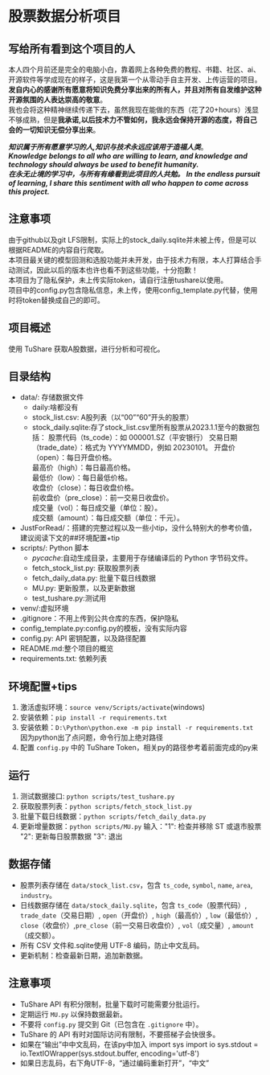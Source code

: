 # 股票数据分析项目

## 写给所有看到这个项目的人
本人四个月前还是完全的电脑小白，靠着网上各种免费的教程、书籍、社区、ai、开源软件等学成现在的样子，这是我第一个从零动手自主开发、上传运营的项目。**发自内心的感谢所有愿意将知识免费分享出来的所有人，并且对所有自发维护这种开源氛围的人表达崇高的敬意**。<br>
我也会将这种精神继续传递下去，虽然我现在能做的东西（花了20+hours）浅显不够成熟，但是**我承诺,以后技术力不管如何，我永远会保持开源的态度，将自己会的一切知识无偿分享出来**。<br>

***知识属于所有愿意学习的人,知识与技术永远应该用于造福人类***。<br>
***Knowledge belongs to all who are willing to learn, and knowledge and technology should always be used to benefit humanity.***<br>
***在永无止境的学习中，与所有有缘看到此项目的人共勉。***
***In the endless pursuit of learning, I share this sentiment with all who happen to come across this project.***

## 注意事项
由于github以及git LFS限制，实际上的stock_daily.sqlite并未被上传，但是可以根据README的内容自行爬取。<br>
本项目最关键的模型回测和选股功能并未开发，由于技术力有限，本人打算结合手动测试，因此以后的版本也许也看不到这些功能，十分抱歉！<br>
本项目为了隐私保护，未上传实际token，请自行注册tushare以使用。<br>
项目中的config.py包含隐私信息，未上传，使用config_template.py代替，使用时将token替换成自己的即可。

## 项目概述
使用 TuShare 获取A股数据，进行分析和可视化。

## 目录结构
- data/: 存储数据文件
  - daily:啥都没有
  - stock_list.csv: A股列表（以“00”“60”开头的股票） 
  - stock_daily.sqlite:存了stock_list.csv里所有股票从2023.1.1至今的数据包括：
    股票代码（ts_code）：如 000001.SZ（平安银行）
    交易日期（trade_date）：格式为 YYYYMMDD，例如 20230101。
    开盘价（open）：每日开盘价格。<br>
    最高价（high）：每日最高价格。<br>
    最低价（low）：每日最低价格。<br>
    收盘价（close）：每日收盘价格。<br>
    前收盘价（pre_close）：前一交易日收盘价。<br>
    成交量（vol）：每日成交量（单位：股）。<br>
    成交额（amount）：每日成交额（单位：千元）。<br>
- JustForRead/：搭建的完整过程以及一些小tip，没什么特别大的参考价值，建议阅读下文的##环境配置+tip
- scripts/: Python 脚本
  - _pycache_:自动生成目录，主要用于存储编译后的 Python 字节码文件。
  - fetch_stock_list.py: 获取股票列表
  - fetch_daily_data.py: 批量下载日线数据
  - MU.py: 更新股票，以及更新数据
  - test_tushare.py:测试用
- venv/:虚拟环境
- .gitignore：不用上传到公共仓库的东西，保护隐私
- config_template.py:config.py的模板，没有实际内容
- config.py: API 密钥配置，以及路径配置
- README.md:整个项目的概览
- requirements.txt: 依赖列表

## 环境配置+tips
1. 激活虚拟环境：`source venv/Scripts/activate`(windows)
2. 安装依赖：`pip install -r requirements.txt`
3. 安装依赖：`D:\Python\python.exe -m pip install -r requirements.txt`  因为python出了点问题，命令行加上绝对路径
4. 配置 `config.py` 中的 TuShare Token，相关py的路径参考着前面完成的py来


## 运行
1. 测试数据接口: `python scripts/test_tushare.py` 
1. 获取股票列表：`python scripts/fetch_stock_list.py`
2. 批量下载日线数据：`python scripts/fetch_daily_data.py`
3. 更新增量数据：`python scripts/MU.py`
   输入："1": 检查并移除 ST 或退市股票
         "2": 更新每日股票数据
         "3": 退出

## 数据存储
- 股票列表存储在 `data/stock_list.csv`，包含 `ts_code`, `symbol`, `name`, `area`, `industry`。
- 日线数据存储在 `data/stock_daily.sqlite`，包含 `ts_code`（股票代码）, `trade_date`（交易日期）, `open`（开盘价）, `high`（最高价）, `low`（最低价）, `close`（收盘价）,`pre_close`（前一交易日收盘价）, `vol`（成交量）, `amount`（成交额）。
- 所有 CSV 文件和.sqlite使用 UTF-8 编码，防止中文乱码。
- 更新机制：检查最新日期，追加新数据。

## 注意事项
- TuShare API 有积分限制，批量下载时可能需要分批运行。
- 定期运行 `MU.py` 以保持数据最新。
- 不要将 `config.py` 提交到 Git（已包含在 `.gitignore` 中）。
- TuShare 的 API 有时对国际访问有限制，不要搭梯子会快很多。
- 如果在“输出”中中文乱码，在该py中加入
  import sys
  import io
  sys.stdout = io.TextIOWrapper(sys.stdout.buffer, encoding='utf-8')
- 如果日志乱码，右下角UTF-8，“通过编码重新打开”，“中文”
